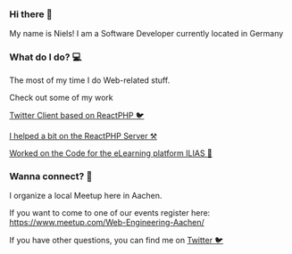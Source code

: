 ### Hi there 👋

My name is Niels! I am a Software Developer currently located in Germany


### What do I do? 💻 

The most of my time I do Web-related stuff.

Check out some of my work

[Twitter Client based on ReactPHP 🐦](https://github.com/legionth/serin) 


[I helped a bit on the ReactPHP Server ⚒️](https://github.com/reactphp/http)


[Worked on the Code for the eLearning platform ILIAS 📖](https://github.com/ILIAS-eLearning/ILIAS) 


### Wanna connect? 💬 

I organize a local Meetup here in Aachen.

If you want to come to one of our events register here: https://www.meetup.com/Web-Engineering-Aachen/

If you have other questions, you can find me on [Twitter 🐦](https://twitter.com/legionth)

